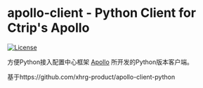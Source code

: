 apollo-client - Python Client for Ctrip's Apollo
================

[![License](https://img.shields.io/badge/License-Apache%202.0-blue.svg)](https://opensource.org/licenses/Apache-2.0)

方便Python接入配置中心框架 [Apollo](https://github.com/ctripcorp/apollo) 所开发的Python版本客户端。


基于https://github.com/xhrg-product/apollo-client-python 